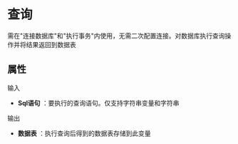# 查询

需在&quot;连接数据库&quot;和&quot;执行事务&quot;内使用，无需二次配置连接。对数据库执行查询操作并将结果返回到数据表

## 属性

输入

- **Sql语句** ：要执行的查询语句。仅支持字符串变量和字符串

输出

- **数据表** ：执行查询后得到的数据表存储到此变量

